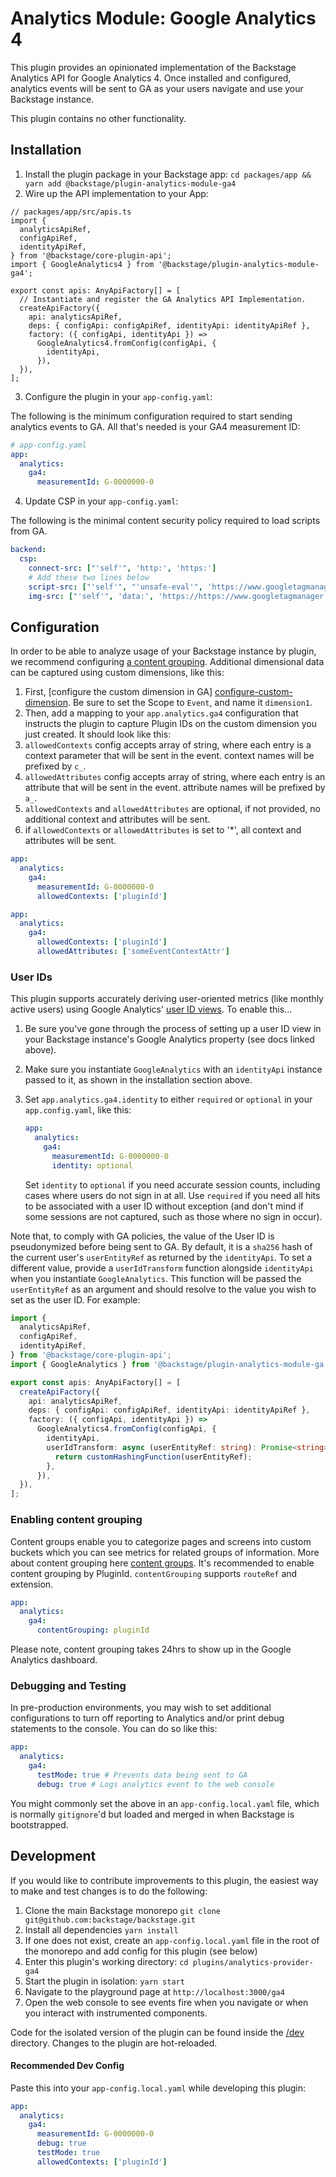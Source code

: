 # Analytics Module: Google Analytics 4

This plugin provides an opinionated implementation of the Backstage Analytics
API for Google Analytics 4. Once installed and configured, analytics events will
be sent to GA as your users navigate and use your Backstage instance.

This plugin contains no other functionality.

## Installation

1. Install the plugin package in your Backstage app:
   `cd packages/app && yarn add @backstage/plugin-analytics-module-ga4`
2. Wire up the API implementation to your App:

```tsx
// packages/app/src/apis.ts
import {
  analyticsApiRef,
  configApiRef,
  identityApiRef,
} from '@backstage/core-plugin-api';
import { GoogleAnalytics4 } from '@backstage/plugin-analytics-module-ga4';

export const apis: AnyApiFactory[] = [
  // Instantiate and register the GA Analytics API Implementation.
  createApiFactory({
    api: analyticsApiRef,
    deps: { configApi: configApiRef, identityApi: identityApiRef },
    factory: ({ configApi, identityApi }) =>
      GoogleAnalytics4.fromConfig(configApi, {
        identityApi,
      }),
  }),
];
```

3. Configure the plugin in your `app-config.yaml`:

The following is the minimum configuration required to start sending analytics
events to GA. All that's needed is your GA4 measurement ID:

```yaml
# app-config.yaml
app:
  analytics:
    ga4:
      measurementId: G-0000000-0
```

4. Update CSP in your `app-config.yaml`:

The following is the minimal content security policy required to load scripts from GA.

```yaml
backend:
  csp:
    connect-src: ["'self'", 'http:', 'https:']
    # Add these two lines below
    script-src: ["'self'", "'unsafe-eval'", 'https://www.googletagmanager.com']
    img-src: ["'self'", 'data:', 'https://https://www.googletagmanager.com']
```

## Configuration

In order to be able to analyze usage of your Backstage instance by plugin, we recommend configuring [a content grouping](#enabling-content-grouping).
Additional dimensional data can be captured using custom dimensions, like this:

1. First, [configure the custom dimension in GA] [configure-custom-dimension].
   Be sure to set the Scope to `Event`, and name it `dimension1`.
2. Then, add a mapping to your `app.analytics.ga4` configuration that instructs
   the plugin to capture Plugin IDs on the custom dimension you just created.
   It should look like this:
3. `allowedContexts` config accepts array of string, where each entry is a context parameter that will be sent in the event.
   context names will be prefixed by `c_`.
4. `allowedAttributes` config accepts array of string, where each entry is an attribute that will be sent in the event.
   attribute names will be prefixed by `a_`.
5. `allowedContexts` and `allowedAttributes` are optional, if not provided, no additional context and attributes will be sent.
6. if `allowedContexts` or `allowedAttributes` is set to '\*', all context and attributes will be sent.

```yaml
app:
  analytics:
    ga4:
      measurementId: G-0000000-0
      allowedContexts: ['pluginId']
```

```yaml
app:
  analytics:
    ga4:
      allowedContexts: ['pluginId']
      allowedAttributes: ['someEventContextAttr']
```

### User IDs

This plugin supports accurately deriving user-oriented metrics (like monthly
active users) using Google Analytics' [user ID views][ga-user-id-view]. To
enable this...

1. Be sure you've gone through the process of setting up a user ID view in your
   Backstage instance's Google Analytics property (see docs linked above).
2. Make sure you instantiate `GoogleAnalytics` with an `identityApi` instance
   passed to it, as shown in the installation section above.
3. Set `app.analytics.ga4.identity` to either `required` or `optional` in your
   `app.config.yaml`, like this:

   ```yaml
   app:
     analytics:
       ga4:
         measurementId: G-0000000-0
         identity: optional
   ```

   Set `identity` to `optional` if you need accurate session counts, including
   cases where users do not sign in at all. Use `required` if you need all hits
   to be associated with a user ID without exception (and don't mind if some
   sessions are not captured, such as those where no sign in occur).

Note that, to comply with GA policies, the value of the User ID is
pseudonymized before being sent to GA. By default, it is a `sha256` hash of the
current user's `userEntityRef` as returned by the `identityApi`. To set a
different value, provide a `userIdTransform` function alongside `identityApi`
when you instantiate `GoogleAnalytics`. This function will be passed the
`userEntityRef` as an argument and should resolve to the value you wish to set
as the user ID. For example:

```typescript
import {
  analyticsApiRef,
  configApiRef,
  identityApiRef,
} from '@backstage/core-plugin-api';
import { GoogleAnalytics } from '@backstage/plugin-analytics-module-ga';

export const apis: AnyApiFactory[] = [
  createApiFactory({
    api: analyticsApiRef,
    deps: { configApi: configApiRef, identityApi: identityApiRef },
    factory: ({ configApi, identityApi }) =>
      GoogleAnalytics4.fromConfig(configApi, {
        identityApi,
        userIdTransform: async (userEntityRef: string): Promise<string> => {
          return customHashingFunction(userEntityRef);
        },
      }),
  }),
];
```

### Enabling content grouping

Content groups enable you to categorize pages and screens into custom buckets which you can see
metrics for related groups of information.
More about content grouping here [content groups][content-grouping].
It's recommended to enable content grouping by PluginId. `contentGrouping` supports `routeRef` and extension.

```yaml
app:
  analytics:
    ga4:
      contentGrouping: pluginId
```

Please note, content grouping takes 24hrs to show up in the Google Analytics dashboard.

### Debugging and Testing

In pre-production environments, you may wish to set additional configurations
to turn off reporting to Analytics and/or print debug statements to the
console. You can do so like this:

```yaml
app:
  analytics:
    ga4:
      testMode: true # Prevents data being sent to GA
      debug: true # Logs analytics event to the web console
```

You might commonly set the above in an `app-config.local.yaml` file, which is
normally `gitignore`'d but loaded and merged in when Backstage is bootstrapped.

## Development

If you would like to contribute improvements to this plugin, the easiest way to
make and test changes is to do the following:

1. Clone the main Backstage monorepo `git clone git@github.com:backstage/backstage.git`
2. Install all dependencies `yarn install`
3. If one does not exist, create an `app-config.local.yaml` file in the root of
   the monorepo and add config for this plugin (see below)
4. Enter this plugin's working directory: `cd plugins/analytics-provider-ga4`
5. Start the plugin in isolation: `yarn start`
6. Navigate to the playground page at `http://localhost:3000/ga4`
7. Open the web console to see events fire when you navigate or when you
   interact with instrumented components.

Code for the isolated version of the plugin can be found inside the [/dev](./dev)
directory. Changes to the plugin are hot-reloaded.

#### Recommended Dev Config

Paste this into your `app-config.local.yaml` while developing this plugin:

```yaml
app:
  analytics:
    ga4:
      measurementId: G-0000000-0
      debug: true
      testMode: true
      allowedContexts: ['pluginId']
```

[what-is-a-custom-dimension]: https://support.google.com/analytics/answer/2709828
[configure-custom-dimension]: https://support.google.com/analytics/answer/10075209?hl=en#
[ga-user-id-view]: https://support.google.com/analytics/answer/3123669
[content-grouping]: https://support.google.com/analytics/answer/11523339?hl=en
